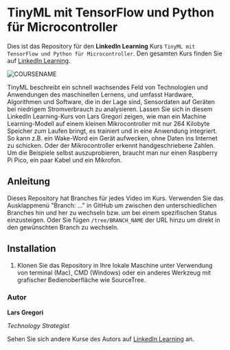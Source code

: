 # TinyML mit TensorFlow und Python für Microcontroller

Dies ist das Repository für den **LinkedIn Learning** Kurs `TinyML mit TensorFlow und Python für Microcontroller`. Den gesamten Kurs finden Sie auf [LinkedIn Learning][lil-course-url].

![COURSENAME][lil-thumbnail-url] 

TinyML beschreibt ein schnell wachsendes Feld von Technologien und Anwendungen des maschinellen Lernens, und umfasst Hardware, Algorithmen und Software, die in der Lage sind, Sensordaten auf Geräten bei niedrigem Stromverbrauch zu analysieren. Lassen Sie sich in diesem LinkedIn Learning-Kurs von Lars Gregori zeigen, wie man ein Machine Learning-Modell auf einem kleinen Mikrocontroller mit nur 264 Kilobyte Speicher zum Laufen bringt, es trainiert und in eine Anwendung integriert. So kann z.B. ein Wake-Word ein Gerät aufwecken, ohne Daten ins Internet zu schicken. Oder der Mikrocontroller erkennt handgeschriebene Zahlen. Um die Beispiele selbst auszuprobieren, braucht man nur einen Raspberry Pi Pico, ein paar Kabel und ein Mikrofon.

## Anleitung

Dieses Repository hat Branches für jedes Video im Kurs. Verwenden Sie das Ausklappmenü "Branch: ..." in GitHub um zwischen den unterschiedlichen Branches hin und her zu wechseln bzw. um bei einem spezifischen Status einzusteigen. Oder Sie fügen `/tree/BRANCH_NAME` der URL hinzu um direkt in den gewünschten Branch zu wechseln.

## Installation

1. Klonen Sie das Repository in Ihre lokale Maschine unter Verwendung von terminal (Mac), CMD (Windows) oder ein anderes Werkzeug mit grafischer Bedienoberfläche wie SourceTree.

### Autor

**Lars Gregori**

_Technology Strategist_

Sehen Sie sich andere Kurse des Autors auf [LinkedIn Learning](https://www.linkedin.com/learning/instructors/lars-gregori) an.

[lil-course-url]: https://www.linkedin.com/learning/tinyml-mit-tensorflow-und-python-fur-microcontroller
[lil-thumbnail-url]: https://media.licdn.com/dms/image/v2/D4E0DAQHE7yMaedEwWg/learning-public-crop_675_1200/learning-public-crop_675_1200/0/1724754585493?e=2147483647&v=beta&t=qmiLaihu3asdTWiXIRL7CsinTcXo_2TFKVfQXfyeBMc
